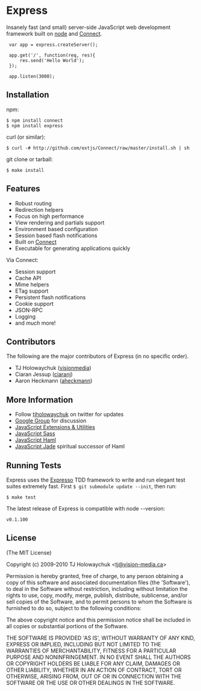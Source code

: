 
# Express
      
  Insanely fast (and small) server-side JavaScript web development framework
  built on [node](http://nodejs.org) and [Connect](http://github.com/extjs/Connect).
  
     var app = express.createServer();
    
     app.get('/', function(req, res){
         res.send('Hello World');
     });

	 app.listen(3000);

## Installation

npm:

    $ npm install connect
    $ npm install express

curl (or similar):

    $ curl -# http://github.com/extjs/Connect/raw/master/install.sh | sh

git clone or tarball:

    $ make install

## Features

  * Robust routing
  * Redirection helpers
  * Focus on high performance
  * View rendering and partials support
  * Environment based configuration
  * Session based flash notifications
  * Built on [Connect](http://extjs.github.com/Connect)
  * Executable for generating applications quickly

Via Connect:

  * Session support
  * Cache API
  * Mime helpers
  * ETag support
  * Persistent flash notifications
  * Cookie support
  * JSON-RPC
  * Logging
  * and _much_ more!

## Contributors

The following are the major contributors of Express (in no specific order).

  * TJ Holowaychuk ([visionmedia](http://github.com/visionmedia))
  * Ciaran Jessup ([ciaranj](http://github.com/ciaranj))
  * Aaron Heckmann ([aheckmann](http://github.com/aheckmann))

## More Information

  * Follow [tjholowaychuk](http://twitter.com/tjholowaychuk) on twitter for updates
  * [Google Group](http://groups.google.com/group/express-js) for discussion
  * [JavaScript Extensions &amp; Utilities](http://github.com/visionmedia/ext.js)
  * [JavaScript Sass](http://github.com/visionmedia/sass.js)
  * [JavaScript Haml](http://github.com/visionmedia/haml.js)
  * [JavaScript Jade](http://github.com/visionmedia/jade) spiritual successor of Haml

## Running Tests

Express uses the [Expresso](http://github.com/visionmedia/expresso) TDD
framework to write and run elegant test suites extremely fast. First `$ git submodule update --init`, then run:

    $ make test
    
The latest release of Express is compatible with node --version:

    v0.1.100
    
## License 

(The MIT License)

Copyright (c) 2009-2010 TJ Holowaychuk &lt;tj@vision-media.ca&gt;

Permission is hereby granted, free of charge, to any person obtaining
a copy of this software and associated documentation files (the
'Software'), to deal in the Software without restriction, including
without limitation the rights to use, copy, modify, merge, publish,
distribute, sublicense, and/or sell copies of the Software, and to
permit persons to whom the Software is furnished to do so, subject to
the following conditions:

The above copyright notice and this permission notice shall be
included in all copies or substantial portions of the Software.

THE SOFTWARE IS PROVIDED 'AS IS', WITHOUT WARRANTY OF ANY KIND,
EXPRESS OR IMPLIED, INCLUDING BUT NOT LIMITED TO THE WARRANTIES OF
MERCHANTABILITY, FITNESS FOR A PARTICULAR PURPOSE AND NONINFRINGEMENT.
IN NO EVENT SHALL THE AUTHORS OR COPYRIGHT HOLDERS BE LIABLE FOR ANY
CLAIM, DAMAGES OR OTHER LIABILITY, WHETHER IN AN ACTION OF CONTRACT,
TORT OR OTHERWISE, ARISING FROM, OUT OF OR IN CONNECTION WITH THE
SOFTWARE OR THE USE OR OTHER DEALINGS IN THE SOFTWARE.
